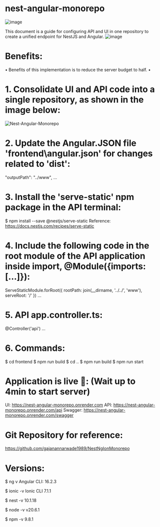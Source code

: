 # nest-angular-monorepo
![image](https://github.com/gajanannarwade1412/nest-angular-monorepo/assets/150010996/d45b350b-d83a-42b8-89d3-a5abe62c2b47)

This document is a guide for configuring API and UI in one repository to create a unified endpoint for NestJS and Angular.
![image](https://github.com/gajanannarwade1412/nest-angular-monorepo/assets/150010996/b2ab7759-f8bb-415f-89da-fdc881aaff0d)

# Benefits:
•	Benefits of this implementation is to reduce the server budget to half.
•	

# 1.	Consolidate UI and API code into a single repository, as shown in the image below:
![Nest-Angular-Monorepo](https://github.com/gajanannarwade1412/nest-angular-monorepo/assets/150010996/803c33da-b23f-440d-b67b-58abfb6d9447)


# 2.	Update the Angular.JSON file 'frontend\angular.json' for changes related to 'dist':
 "outputPath": "../www",
...

# 3.	Install the 'serve-static' npm package in the API terminal:
$ npm install --save @nestjs/serve-static
Reference: https://docs.nestjs.com/recipes/serve-static

# 4.	Include the following code in the root module of the API application inside import, @Module({imports: [...]}):
 ServeStaticModule.forRoot({
 	rootPath: join(__dirname, '../../', 'www'),
 	serveRoot: '/'
 })
 ...

# 5.	API app.controller.ts: 
 @Controller('api')
 ...

# 6.	Commands: 
$ cd frontend 
$ npm run build 
$ cd .. 
$ npm run build 
$ npm run start

# Application is live 🎉: (Wait up to 4min to start server)
UI: https://nest-angular-monorepo.onrender.com
API: https://nest-angular-monorepo.onrender.com/api
Swagger: https://nest-angular-monorepo.onrender.com/swagger

# Git Repository for reference:
https://github.com/gajanannarwade1989/NestNgIonMonorepo

# Versions: 
$ ng v 
Angular CLI: 16.2.3

$ ionic -v 
Ionic CLI 7.1.1

$ nest -v 
10.1.18

$ node -v 
v20.6.1

$ npm -v 
9.8.1
